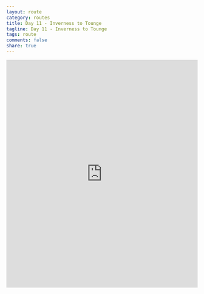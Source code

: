 ```yaml
---
layout: route
category: routes
title: Day 11 - Inverness to Tounge
tagline: Day 11 - Inverness to Tounge
tags: route
comments: false
share: true
---
```


<iframe width='100%' height='600' frameborder='0' src='http://connect.garmin.com:80/course/embed/5593582'></iframe>
